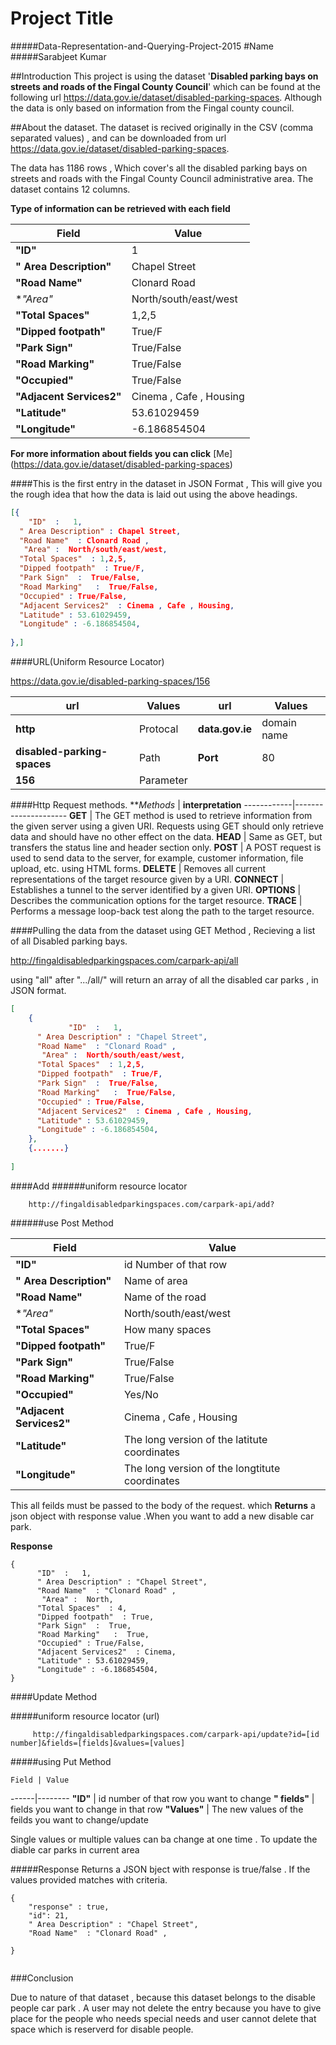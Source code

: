 # Project Title
#####Data-Representation-and-Querying-Project-2015
#Name
#####Sarabjeet Kumar

##Introduction
This project is using the dataset '**Disabled parking bays on streets and roads of the Fingal County Council**' which can be found at the following url https://data.gov.ie/dataset/disabled-parking-spaces. Although the data is only based on information from the Fingal county council.

##About the dataset.
The dataset is recived originally in the CSV (comma separated values) , and can be downloaded from url https://data.gov.ie/dataset/disabled-parking-spaces.

The data has 1186 rows , Which cover's all the disabled parking bays on streets and roads with the Fingal County Council administrative area. The dataset contains 12 columns.

**Type of information can be retrieved with each field**

Field | Value
------|--------
**"ID"**   |  1
**" Area Description"**  |  Chapel Street
**"Road Name"**   |  Clonard Road 
 **"Area"*   |  North/south/east/west
**"Total Spaces"**  | 1,2,5
**"Dipped footpath"**   | True/F
**"Park Sign"**  |  True/False
**"Road Marking"**   |  True/False
**"Occupied"**  | True/False
**"Adjacent Services2"**  | Cinema , Cafe , Housing
**"Latitude"**  | 53.61029459
**"Longitude"**  | -6.186854504

**For more information about fields you can click**  [Me] (https://data.gov.ie/dataset/disabled-parking-spaces)

####This is the first entry in the dataset in JSON Format , This will give you the rough idea that how the data is laid out using the above headings.

```json
[{
    "ID"  :   1,
  " Area Description" : Chapel Street,
  "Road Name"  : Clonard Road ,
   "Area" :  North/south/east/west,
  "Total Spaces"  : 1,2,5,
  "Dipped footpath"  : True/F,
  "Park Sign"  :  True/False,
  "Road Marking"   :  True/False,
  "Occupied" : True/False,
  "Adjacent Services2"  : Cinema , Cafe , Housing,
  "Latitude" : 53.61029459,
  "Longitude" : -6.186854504,
    
},]
```

####URL(Uniform Resource Locator)

https://data.gov.ie/disabled-parking-spaces/156

**url** | **Values**    | **url** |  **Values**
---------|------------|-----------------|----------
**http** | Protocal   |  **data.gov.ie** | domain name 
**disabled-parking-spaces** | Path    |   **Port** | 80
**156**  | Parameter |    


####Http Request methods.
***Methods* | **interpretation**
------------|---------------------
**GET**     |  The GET method is used to retrieve information from the given server using a given URI. Requests using GET should only retrieve data and should have no other effect on the data. 
**HEAD**    |   Same as GET, but transfers the status line and header section only.
**POST**    |   A POST request is used to send data to the server, for example, customer information, file upload, etc. using HTML forms.
**DELETE**  |  Removes all current representations of the target resource given by a URI.
**CONNECT** |  Establishes a tunnel to the server identified by a given URI.
**OPTIONS** |  Describes the communication options for the target resource.
**TRACE**   |  Performs a message loop-back test along the path to the target resource.





####Pulling the data from the dataset using GET Method , Recieving a list of all Disabled parking bays.

http://fingaldisabledparkingspaces.com/carpark-api/all

using "all" after ".../all/" will return an array of all the disabled car parks , in JSON format.


```json
[
    {
             "ID"  :   1,
      " Area Description" : "Chapel Street",
      "Road Name"  : "Clonard Road" ,
       "Area" :  North/south/east/west,
      "Total Spaces"  : 1,2,5,
      "Dipped footpath"  : True/F,
      "Park Sign"  :  True/False,
      "Road Marking"   :  True/False,
      "Occupied" : True/False,
      "Adjacent Services2"  : Cinema , Cafe , Housing,
      "Latitude" : 53.61029459,
      "Longitude" : -6.186854504,
    },
    {.......}
    
]
```
####Add 
######uniform resource locator 

        http://fingaldisabledparkingspaces.com/carpark-api/add?
   
######use Post Method


Field | Value
------|--------
**"ID"**   | id Number of that row
**" Area Description"**  |  Name of area
**"Road Name"**   |  Name of the road  
**"Area"*   |  North/south/east/west
**"Total Spaces"**  | How many spaces
**"Dipped footpath"**   | True/F
**"Park Sign"**  |  True/False
**"Road Marking"**   |  True/False
**"Occupied"**  | Yes/No
**"Adjacent Services2"**  | Cinema , Cafe , Housing
**"Latitude"**  | The long version of the latitute coordinates
**"Longitude"**  | The long version of the longtitute coordinates


This all feilds must be passed to the body of the request. which **Returns** a json object with response value .When you want to add a new disable car park.

**Response**

````
{
      "ID"  :   1,
      " Area Description" : "Chapel Street",
      "Road Name"  : "Clonard Road" ,
       "Area" :  North,
      "Total Spaces"  : 4,
      "Dipped footpath"  : True,
      "Park Sign"  :  True,
      "Road Marking"   :  True,
      "Occupied" : True/False,
      "Adjacent Services2"  : Cinema, 
      "Latitude" : 53.61029459,
      "Longitude" : -6.186854504,
}
````

####Update Method

#####uniform resource locator (url) <Structure>
    
         http://fingaldisabledparkingspaces.com/carpark-api/update?id=[id number]&fields=[fields]&values=[values]


#####using Put Method
    
    Field | Value
------|--------
**"ID"**   |  id number of that row you want to change
**" fields"**  |  fields you want to change in that row 
**"Values"**   |  The new values of the feilds you want to change/update 

Single values or multiple values can ba change at one time . To update the diable car parks in current area

#####Response
Returns a JSON bject with response is true/false . If the values provided matches with criteria.

```
{
    "response" : true,
    "id": 21,
    " Area Description" : "Chapel Street",
    "Road Name"  : "Clonard Road" ,

}


```


###Conclusion

Due to nature of that dataset , because this dataset belongs to the disable people car park . A user may not delete the entry because you have to give place for the people who needs special needs and user cannot delete that space which is reserverd for disable people.
    



  


